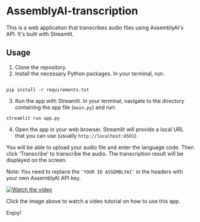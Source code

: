 # AssemblyAI-transcription


This is a web application that transcribes audio files using AssemblyAI's API. It's built with Streamlit.

## Usage

1. Clone the repository.
2. Install the necessary Python packages. In your terminal, run:

```

pip install -r requirements.txt

```
3. Run the app with Streamlit. In your terminal, navigate to the directory containing the app file (`main.py`) and run:

```
streamlit run app.py

```
4. Open the app in your web browser. Streamlit will provide a local URL that you can use (usually `http://localhost:8501`).

You will be able to upload your audio file and enter the language code. Then click 'Transcribe' to transcribe the audio. The transcription result will be displayed on the screen.

Note: You need to replace the `'YOUR ID ASSEMBLYAI'` in the headers with your own AssemblyAI API key.

[![Watch the video](https://img.youtube.com/vi/Hk4_Hks4xmI/maxresdefault.jpg)](https://youtu.be/Hk4_Hks4xmI)

Click the image above to watch a video tutorial on how to use this app.

Enjoy!
